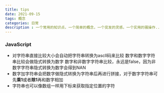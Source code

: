 ```yaml
---
title: tips
date: 2021-09-15
tags: 概念
categories: 日常
description : 一个常用的知识点，一个简单的概念，一个突发的灵感，一个实用的骚操作...
---
```

### JavaScript
* 对字符串直接比较大小会自动把字符串转换为ascll码来比较
数字和数字字符串比较会做隐式转换为数字
数字和非数字字符串比较，永远是false，因为非数字字符串隐式转换为数字会得到NAN
* 数字加字符串会把数字做隐式转换为字符串后再进行拼接，对于数字字符串可先**乘1**或者**除1**再和数字相加
* 字符串也可以像数组一样用下标来获取指定位置的字符